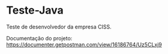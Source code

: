# Teste-Java
Teste de desenvolvedor da empresa CISS.

Documentação do projeto: https://documenter.getpostman.com/view/16186764/Uz5CLxj9
